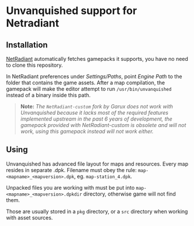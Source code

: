 Unvanquished support for Netradiant
===================================

Installation
------------

[NetRadiant](https://netradiant.gitlab.io/) automatically fetches gamepacks it supports, you have no need to clone this repository.

In NetRadiant preferences under *Settings/Paths*, point *Engine Path* to the folder that contains the game assets. After a map compilation, the gamepack will make the editor attempt to run `/usr/bin/unvanquished` instead of a binary inside this path.

> **Note:** _The `NetRadiant-custom` fork by Garux does not work with Unvanquished because it lacks most of the required features implemented upstream in the past 6 years of development, the gamepack provided with NetRadiant-custom is obsolete and will not work, using this gamepack instead will not work either._

Using
-----

Unvanquished has advanced file layout for maps and resources. Every map resides in separate .dpk.
Filename must obey the rule: `map-<mapname>_<mapversion>.dpk`, eg. `map-station_4.dpk`.

Unpacked files you are working with must be put into `map-<mapname>_<mapversion>.dpkdir` directory,
otherwise game will not find them.

Those are usually stored in a `pkg` directory, or a `src` directory when working with asset sources.